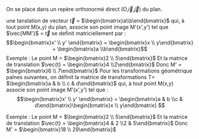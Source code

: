 On se place dans un repère orthonormé direct (O,$\vec{i}$,$\vec{j}$) du plan.

une tanslation de vecteur $\vec{t}$ = $\begin{bmatrix}a\\b\end{bmatrix}$ qui, à tout point M(x,y) du plan, associe son point image M'(x',y') tel que $\vec{MM'}$ = $\vec{t}$ se definit matriciellement par : $$\begin{bmatrix}x' \\ y'
\end{bmatrix} = \begin{bmatrix}x \\ y\end{bmatrix} + \begin{bmatrix}a \\b\end{bmatrix}$$
Exemple : 
Le point M = $\begin{bmatrix}2 \\ 5\end{bmatrix}$
Et la matrice de translation $\vec{t} = \begin{bmatrix}4 \\2\end{bmatrix}$
Donc M' = $\begin{bmatrix}6 \\ 7\end{bmatrix}$
Pour les transformations géométrique palnes suivantes, on définit la matrice de transformations T= $\begin{bmatrix}a & b \\ c & d\end{bmatrix}$ qui, à tout point M(x,y) associe son point image M'(x',y') tel que :
$$\begin{bmatrix}x' \\ y'
\end{bmatrix} = \begin{bmatrix}a & b \\c & d\end{bmatrix}\begin{bmatrix}x \\ y\end{bmatrix} $$

Exemple : 
Le point M = $\begin{bmatrix}2 \\ 5\end{bmatrix}$
Et la matrice de translation $\vec{t} = \begin{bmatrix}4 & 2 \\2 & 5\end{bmatrix}$
Donc M' = $\begin{bmatrix}18 \\ 29\end{bmatrix}$
